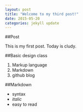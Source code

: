 ```yaml
---
layout: post
title: "Welcome to my third post!"
date: 2015-05-20 
categories: jekyll update
---
```


##Post

This is my first post.
Today is cludy.

##Basic design class
1. Markup language
2. Markdown
3. github blog

##Markdown
- syntax
- *italic*
- easy to read
